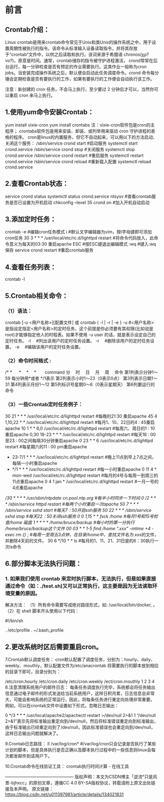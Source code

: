 # 前言
## Crontab介绍：
Linux crontab是用来crontab命令常见于Unix和类Unix的操作系统之中，用于设置周期性被执行的指令。该命令从标准输入设备读取指令，并将其存放于“crontab”文件中，以供之后读取和执行。该词来源于希腊语 chronos(χρ?νο?)，原意是时间。通常，crontab储存的指令被守护进程激活， crond常常在后台运行，每一分钟检查是否有预定的作业需要执行。这类作业一般称为cron jobs。当安装完成操作系统之后，默认便会启动此任务调度命令。crond 命令每分锺会定期检查是否有要执行的工作，如果有要执行的工作便会自动执行该工作。

注意：新创建的 cron 任务，不会马上执行，至少要过 2 分钟后才可以，当然你可以重启 cron 来马上执行。

## 1.使用yum命令安装Crontab：
yum install vixie-cron 
yum install crontabs
注：vixie-cron软件包是cron的主程序；
crontabs软件包是用来安装、卸装、或列举用来驱动 cron 守护进程的表格的程序。
cron是linux的内置服务，但它不自动起来，可以用以下的方法启动、关闭这个服务：
/sbin/service crond start #启动服务
systemctl start crond.service
/sbin/service crond stop #关闭服务
systemctl stop crond.service
/sbin/service crond restart #重启服务
systemctl restart crond.service
/sbin/service crond reload #重新载入配置
systemctl reload crond.service

## 2.查看Crontab状态：
service crond status
systemctl status crond.service
ntsysv #查看crontab服务是否已设置为开机启动
chkconfig –level 35 crond on #加入开机自动启动

## 3.添加定时任务：
crontab -e #编辑cron任务模式
i #默认文字编辑器为vim，按i字母键即可添加cron任务
30 3 * * * /usr/local/etc/rc.d/lighttpd restart #将命令代码放入，此命令意义为每天的03:30 重启apache
ESC #按ESC键退出编辑模式
:wq #键入:wq保存
service crond restart #重启crontab服务

## 4.查看任务列表：
crontab -l

## 5.Crontab相关命令：
### （1）语法：
crontab [-u <用户名称>][配置文件] 或 crontab { -l | -r | -e }
-u   #<用户名称> 是指设定指定<用户名称>的定时任务，这个前提是你必须要有其权限(比如说是 root)才能够指定他人的时程表。如果不使用 -u user 的话，就是表示设定自己的定时任务。
-l 　#列出该用户的定时任务设置。
-r 　#删除该用户的定时任务设置。
-e 　#编辑该用户的定时任务设置。
 
### （2）命令时间格式 :
/*     * 　  *　  *　  *　　command
分　  时　  日　  月　 周　  命令
第1列表示分钟1～59 每分钟用*或者 */1表示
第2列表示小时1～23（0表示0点）
第3列表示日期1～31
第4列表示月份1～12
第5列标识号星期0～6（0表示星期天）
第6列要运行的命令
 
### （3）一些Crontab定时任务例子：
30 21 * * * /usr/local/etc/rc.d/lighttpd restart  #每晚的21:30 重启apache
45 4 1,10,22 * * /usr/local/etc/rc.d/lighttpd restart  #每月1、10、22日的4 : 45重启apache
10 1 * * 6,0 /usr/local/etc/rc.d/lighttpd restart  #每周六、周日的1 : 10重启apache
0,30 18-23 * * * /usr/local/etc/rc.d/lighttpd restart  #每天18 : 00至23 : 00之间每隔30分钟重启apache
0 23 * * 6 /usr/local/etc/rc.d/lighttpd restart  #每星期六的11 : 00 pm重启apache
* 23-7/1 * * * /usr/local/etc/rc.d/lighttpd restart  #晚上11点到早上7点之间，每隔一小时重启apache
* */1 * * * /usr/local/etc/rc.d/lighttpd restart  #每一小时重启apache
0 11 4 * mon-wed /usr/local/etc/rc.d/lighttpd restart  #每月的4号与每周一到周三的11点重启apache
0 4 1 jan * /usr/local/etc/rc.d/lighttpd restart  #一月一号的4点重启apache
 
*/30 * * * * /usr/sbin/ntpdate cn.pool.ntp.org  #每半小时同步一下时间
0 */2 * * * /sbin/service httpd restart  #每两个小时重启一次apache 
50 7 * * * /sbin/service sshd start  #每天7：50开启ssh服务 
50 22 * * * /sbin/service sshd stop  #每天22：50关闭ssh服务 
0 0 1,15 * * fsck /home  #每月1号和15号检查/home 磁盘 
1 * * * * /home/bruce/backup  #每小时的第一分执行 /home/bruce/backup这个文件 
00 03 * * 1-5 find /home "*.xxx" -mtime +4 -exec rm {} \;  #每周一至周五3点钟，在目录/home中，查找文件名为*.xxx的文件，并删除4天前的文件。
30 6 */10 * * ls  #每月的1、11、21、31日是的6：30执行一次ls命令

## 6.部分脚本无法执行问题：
### 1. 如果我们使用 crontab 来定时执行脚本，无法执行，但是如果直接通过命令（如：./test.sh)又可以正常执行，这主要是因为无法读取环境变量的原因。
解决方法：
（1）所有命令需要写成绝对路径形式，如: /usr/local/bin/docker, 。
（2）在 shell 脚本开头使用以下代码：

#!/bin/sh
 
. /etc/profile
. ~/.bash_profile

## 2.更改系统时区后需要重启cron。

7.Crontab默认调度任务：
cron默认配置了调度任务，分别为：hourly、daily、weekly、mouthly，默认配置文件为/etc/anacrontab
将需要执行的脚本放到相应的目录下即可，目录分别为：

/etc/cron.hourly
/etc/cron.daily
/etc/cron.weekly
/ect/cron.mouthly
1
2
3
4
8.注意清理系统用户的邮件日志：
每条任务调度执行完毕，系统都会将任务输出信息通过电子邮件的形式发送给当前系统用户，这样日积月累，日志信息会非常大，可能会影响系统的正常运行，因此，将每条任务进行重定向处理非常重要。
例如，可以在crontab文件中设置如下形式，忽略日志输出：

0 */3 * * * /usr/local/apache2/apachectl restart >/dev/null 2>&1
1
“/dev/null 2>&1”表示先将标准输出重定向到/dev/null，然后将标准错误重定向到标准输出，由于标准输出已经重定向到了/dev/null，因此标准错误也会重定向到/dev/null，这样日志输出问题就解决了。

9.Crontab日志路径：
ll /var/log/cron* #/var/log/cron只会记录是否执行了某些计划的脚本，但是具体执行是否正确以及脚本执行过程中的一些信息则linux会每次都发邮件到该用户下。

10.Crontab命令在线验证工具：
crontab执行时间计算 - 在线工具

————————————————
版权声明：本文为CSDN博主「逆流°只是风景-bjhxcc」的原创文章，遵循CC 4.0 BY-SA版权协议，转载请附上原文出处链接及本声明。
原文链接：https://blog.csdn.net/u011397981/article/details/134021831